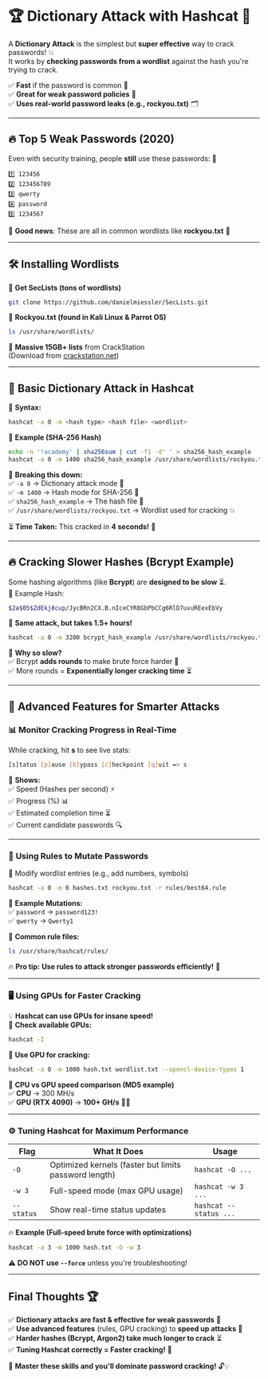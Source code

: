 
# 🏆 **Dictionary Attack with Hashcat** 📖

A **Dictionary Attack** is the simplest but **super effective** way to crack passwords! 💥  
It works by **checking passwords from a wordlist** against the hash you're trying to crack.

✅ **Fast** if the password is common 🚀  
✅ **Great for weak password policies** 🔑  
✅ **Uses real-world password leaks (e.g., rockyou.txt)** 🗂️

---

## 🔥 **Top 5 Weak Passwords (2020)**

Even with security training, people **still** use these passwords: 😬

```
1️⃣ 123456  
2️⃣ 123456789  
3️⃣ qwerty  
4️⃣ password  
5️⃣ 1234567  
```

🔹 **Good news**: These are all in common wordlists like **rockyou.txt** 🎯

---

## 🛠️ **Installing Wordlists**

🔹 **Get SecLists (tons of wordlists)**

```bash
git clone https://github.com/danielmiessler/SecLists.git
```

🔹 **Rockyou.txt (found in Kali Linux & Parrot OS)**

```bash
ls /usr/share/wordlists/
```

🔹 **Massive 15GB+ lists** from CrackStation  
(Download from [crackstation.net](https://crackstation.net))

---

## 🎯 **Basic Dictionary Attack in Hashcat**

🔹 **Syntax:**

```bash
hashcat -a 0 -m <hash type> <hash file> <wordlist>
```

🔹 **Example (SHA-256 Hash)**

```bash
echo -n '!academy' | sha256sum | cut -f1 -d' ' > sha256_hash_example
hashcat -a 0 -m 1400 sha256_hash_example /usr/share/wordlists/rockyou.txt
```

📌 **Breaking this down:**  
✅ `-a 0` → Dictionary attack mode 📖  
✅ `-m 1400` → Hash mode for SHA-256 🔐  
✅ `sha256_hash_example` → The hash file 📂  
✅ `/usr/share/wordlists/rockyou.txt` → Wordlist used for cracking 💥

⏳ **Time Taken:** This cracked in **4 seconds!** 🚀

---

## 🔥 **Cracking Slower Hashes (Bcrypt Example)**

Some hashing algorithms (like **Bcrypt**) are **designed to be slow** ⏳.  
🔹 Example Hash:

```bash
$2a$05$ZdEkj8cup/JycBRn2CX.B.nIceCYR8GbPbCCg6RlD7uvuREexEbVy
```

🔹 **Same attack, but takes 1.5+ hours!**

```bash
hashcat -a 0 -m 3200 bcrypt_hash_example /usr/share/wordlists/rockyou.txt
```

📌 **Why so slow?**  
✅ Bcrypt **adds rounds** to make brute force harder 💪  
✅ More rounds = **Exponentially longer cracking time** ⏳

---

## 🔎 **Advanced Features for Smarter Attacks**

### 📊 **Monitor Cracking Progress in Real-Time**

While cracking, hit **s** to see live stats:

```bash
[s]tatus [p]ause [b]ypass [c]heckpoint [q]uit => s
```

📌 **Shows:**  
✅ Speed (Hashes per second) ⚡  
✅ Progress (%) 📊  
✅ Estimated completion time ⏳  
✅ Current candidate passwords 🔍

---

### 🎯 **Using **Rules** to Mutate Passwords**

🔹 Modify wordlist entries (e.g., add numbers, symbols)

```bash
hashcat -a 0 -m 0 hashes.txt rockyou.txt -r rules/best64.rule
```

📌 **Example Mutations:**  
✅ `password` → `password123!`  
✅ `qwerty` → `Qwerty1`

🔹 **Common rule files:**

```bash
ls /usr/share/hashcat/rules/
```

🔥 **Pro tip:** **Use rules to attack stronger passwords efficiently!** 🚀

---

### 🖥️ **Using GPUs for Faster Cracking**

💡 **Hashcat can use GPUs for insane speed!**  
🔹 **Check available GPUs:**

```bash
hashcat -I
```

🔹 **Use GPU for cracking:**

```bash
hashcat -a 0 -m 1000 hash.txt wordlist.txt --opencl-device-types 1
```

📌 **CPU vs GPU speed comparison (MD5 example)**  
✅ **CPU** → 300 MH/s  
✅ **GPU (RTX 4090)** → **100+ GH/s** 🚀🔥

---

### ⚙️ **Tuning Hashcat for Maximum Performance**

|**Flag**|**What It Does**|**Usage**|
|---|---|---|
|`-O`|Optimized kernels (faster but limits password length)|`hashcat -O ...`|
|`-w 3`|Full-speed mode (max GPU usage)|`hashcat -w 3 ...`|
|`--status`|Show real-time status updates|`hashcat --status ...`|

🔥 **Example (Full-speed brute force with optimizations)**

```bash
hashcat -a 3 -m 1000 hash.txt -O -w 3
```

⚠️ **DO NOT use `--force`** unless you're troubleshooting!

---

## **Final Thoughts** 🏆

✅ **Dictionary attacks are fast & effective for weak passwords** 🔑  
✅ **Use advanced features** (rules, GPU cracking) to **speed up attacks** 🚀  
✅ **Harder hashes (Bcrypt, Argon2) take much longer to crack** ⏳  
✅ **Tuning Hashcat correctly = Faster cracking!** 🎯

🚀 **Master these skills and you'll dominate password cracking!** 🔓💡

